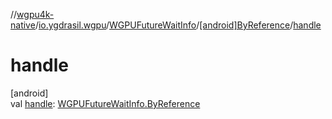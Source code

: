 //[wgpu4k-native](../../../../index.md)/[io.ygdrasil.wgpu](../../index.md)/[WGPUFutureWaitInfo](../index.md)/[[android]ByReference](index.md)/[handle](handle.md)

# handle

[android]\
val [handle](handle.md): [WGPUFutureWaitInfo.ByReference](../../../io.ygdrasil.wgpu.android/-w-g-p-u-future-wait-info/-by-reference/index.md)